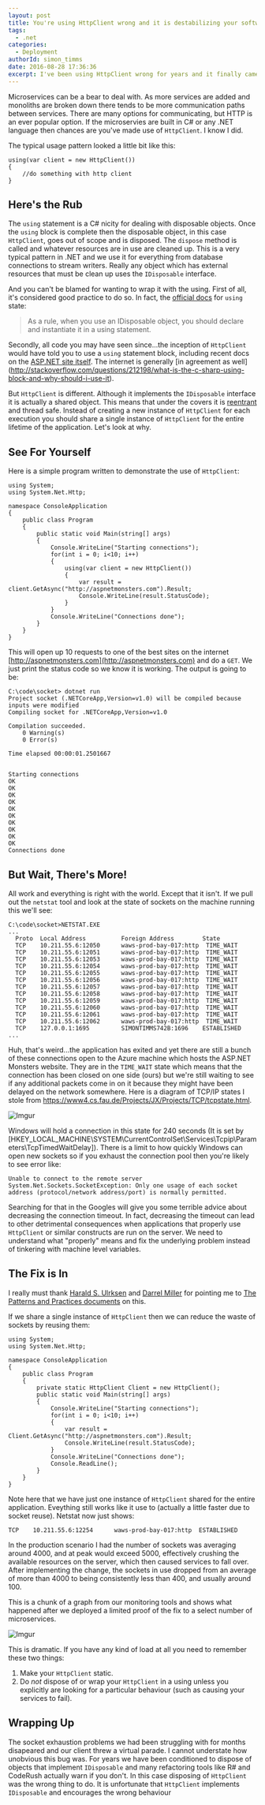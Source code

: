 ```yaml
---
layout: post
title: You're using HttpClient wrong and it is destabilizing your software
tags:
  - .net
categories:
  - Deployment   
authorId: simon_timms
date: 2016-08-28 17:36:36
excerpt: I've been using HttpClient wrong for years and it finally came back to bite me. My site was unstable and my clients furious, with a simple fix performance improved greatly and the instability disapeared. 
---
```


Microservices can be a bear to deal with. As more services are added and monoliths are broken down there tends to be more communication paths between services. There are many options for communicating, but HTTP is an ever popular option. If the microservies are built in C# or any .NET language then chances are you've made use of `HttpClient`. I know I did. 

The typical usage pattern looked a little bit like this: 

```
using(var client = new HttpClient())
{
    //do something with http client
}
```

## Here's the Rub
The `using` statement is a C# nicity for dealing with disposable objects. Once the `using` block is complete then the disposable object, in this case `HttpClient`, goes out of scope and is disposed. The `dispose` method is called and whatever resources are in use are cleaned up. This is a very typical pattern in .NET and we use it for everything from database connections to stream writers. Really any object which has external resources that must be clean up uses the `IDisposable` interface. 

And you can't be blamed for wanting to wrap it with the using. First of all, it's considered good practice to do so. In fact, the [official docs](https://msdn.microsoft.com/en-ca/library/yh598w02.aspx) for `using` state:

> As a rule, when you use an IDisposable object, you should declare and instantiate it in a using statement. 

Secondly, all code you may have seen since...the inception of `HttpClient` would have told you to use a `using` statement block, including recent docs on the [ASP.NET site itself](http://www.asp.net/web-api/overview/advanced/calling-a-web-api-from-a-net-client). The internet is generally [in agreement as well] (http://stackoverflow.com/questions/212198/what-is-the-c-sharp-using-block-and-why-should-i-use-it).

But `HttpClient` is different. Although it implements the `IDisposable` interface it is actually a shared object. This means that under the covers it is [reentrant](https://en.wikipedia.org/wiki/Reentrancy_(computing)) and thread safe. Instead of creating a new instance of `HttpClient` for each execution you should share a single instance of `HttpClient` for the entire lifetime of the application. Let's look at why.

## See For Yourself
Here is a simple program written to demonstrate the use of `HttpClient`:

```
using System;
using System.Net.Http;

namespace ConsoleApplication
{
    public class Program
    {
        public static void Main(string[] args)
        {
            Console.WriteLine("Starting connections");
            for(int i = 0; i<10; i++)
            {
                using(var client = new HttpClient())
                {
                    var result = client.GetAsync("http://aspnetmonsters.com").Result;
                    Console.WriteLine(result.StatusCode);
                }
            }
            Console.WriteLine("Connections done");
        }
    }
}
``` 

This will open up 10 requests to one of the best sites on the internet [http://aspnetmonsters.com](http://aspnetmonsters.com) and do a `GET`. We just print the status code so we know it is working. The output is going to be: 

```
C:\code\socket> dotnet run
Project socket (.NETCoreApp,Version=v1.0) will be compiled because inputs were modified
Compiling socket for .NETCoreApp,Version=v1.0

Compilation succeeded.
    0 Warning(s)
    0 Error(s)

Time elapsed 00:00:01.2501667


Starting connections
OK
OK
OK
OK
OK
OK
OK
OK
OK
OK
Connections done
```

## But Wait, There's More!
All work and everything is right with the world. Except that it isn't. If we pull out the `netstat` tool and look at the state of sockets on the machine running this we'll see: 

```
C:\code\socket>NETSTAT.EXE
...
  Proto  Local Address          Foreign Address        State
  TCP    10.211.55.6:12050      waws-prod-bay-017:http  TIME_WAIT
  TCP    10.211.55.6:12051      waws-prod-bay-017:http  TIME_WAIT
  TCP    10.211.55.6:12053      waws-prod-bay-017:http  TIME_WAIT
  TCP    10.211.55.6:12054      waws-prod-bay-017:http  TIME_WAIT
  TCP    10.211.55.6:12055      waws-prod-bay-017:http  TIME_WAIT
  TCP    10.211.55.6:12056      waws-prod-bay-017:http  TIME_WAIT
  TCP    10.211.55.6:12057      waws-prod-bay-017:http  TIME_WAIT
  TCP    10.211.55.6:12058      waws-prod-bay-017:http  TIME_WAIT
  TCP    10.211.55.6:12059      waws-prod-bay-017:http  TIME_WAIT
  TCP    10.211.55.6:12060      waws-prod-bay-017:http  TIME_WAIT
  TCP    10.211.55.6:12061      waws-prod-bay-017:http  TIME_WAIT
  TCP    10.211.55.6:12062      waws-prod-bay-017:http  TIME_WAIT
  TCP    127.0.0.1:1695         SIMONTIMMS742B:1696    ESTABLISHED
...
```

Huh, that's weird...the application has exited and yet there are still a bunch of these connections open to the Azure machine which hosts the ASP.NET Monsters website. They are in the `TIME_WAIT` state which means that the connection has been closed on one side (ours) but we're still waiting to see if any additional packets come in on it because they might have been delayed on the network somewhere. Here is a diagram of TCP/IP states I stole from https://www4.cs.fau.de/Projects/JX/Projects/TCP/tcpstate.html.

![Imgur](http://i.imgur.com/rXxnIA8.png)

Windows will hold a connection in this state for 240 seconds (It is set by [HKEY_LOCAL_MACHINE\SYSTEM\CurrentControlSet\Services\Tcpip\Parameters\TcpTimedWaitDelay]). There is a limit to how quickly Windows can open new sockets so if you exhaust the connection pool then you're likely to see error like: 

```
Unable to connect to the remote server
System.Net.Sockets.SocketException: Only one usage of each socket address (protocol/network address/port) is normally permitted.
```

Searching for that in the Googles will give you some terrible advice about decreasing the connection timeout. In fact, decreasing the timeout can lead to other detrimental consequences when applications that properly use `HttpClient` or similar constructs are run on the server. We need to understand what "properly" means and fix the underlying problem instead of tinkering with machine level variables.

## The Fix is In
I really must thank [Harald S. Ulrksen](https://twitter.com/hsulriksen) and [Darrel Miller](https://twitter.com/darrel_miller) for pointing me to [The Patterns and Practices documents](https://t.co/bewSxPqlps) on this.

If we share a single instance of `HttpClient` then we can reduce the waste of sockets by reusing them:

```
using System;
using System.Net.Http;

namespace ConsoleApplication
{
    public class Program
    {
        private static HttpClient Client = new HttpClient();
        public static void Main(string[] args)
        {
            Console.WriteLine("Starting connections");
            for(int i = 0; i<10; i++)
            {
                var result = Client.GetAsync("http://aspnetmonsters.com").Result;
                Console.WriteLine(result.StatusCode);
            }
            Console.WriteLine("Connections done");
            Console.ReadLine();
        }
    }
}
```

Note here that we have just one instance of `HttpClient` shared for the entire application. Eveything still works like it use to (actually a little faster due to socket reuse). Netstat now just shows: 

```
TCP    10.211.55.6:12254      waws-prod-bay-017:http  ESTABLISHED
```

In the production scenario I had the number of sockets was averaging around 4000, and at peak would exceed 5000, effectively crushing the available resources on the server, which then caused services to fall over. After implementing the change, the sockets in use dropped from an average of more than 4000 to being consistently less than 400, and usually around 100.

This is a chunk of a graph from our monitoring tools and shows what happened after we deployed a limited proof of the fix to a select number of microservices. 

![Imgur](http://i.imgur.com/0QVdLMT.png)

This is dramatic. If you have any kind of load at all you need to remember these two things:
 
 1. Make your `HttpClient` static.
 2. Do _not_ dispose of or wrap your `HttpClient` in a using unless you explicitly are looking for a particular behaviour (such as causing your services to fail).

## Wrapping Up
The socket exhaustion problems we had been struggling with for months disapeared and our client threw a virtual parade. I cannot understate how unobvious this bug was. For years we have been conditioned to dispose of objects that implement `IDisposable` and many refactoring tools like R# and CodeRush actually warn if you don't. In this case disposing of `HttpClient` was the wrong thing to do. It is unfortunate that `HttpClient` implements `IDisposable` and encourages the wrong behaviour